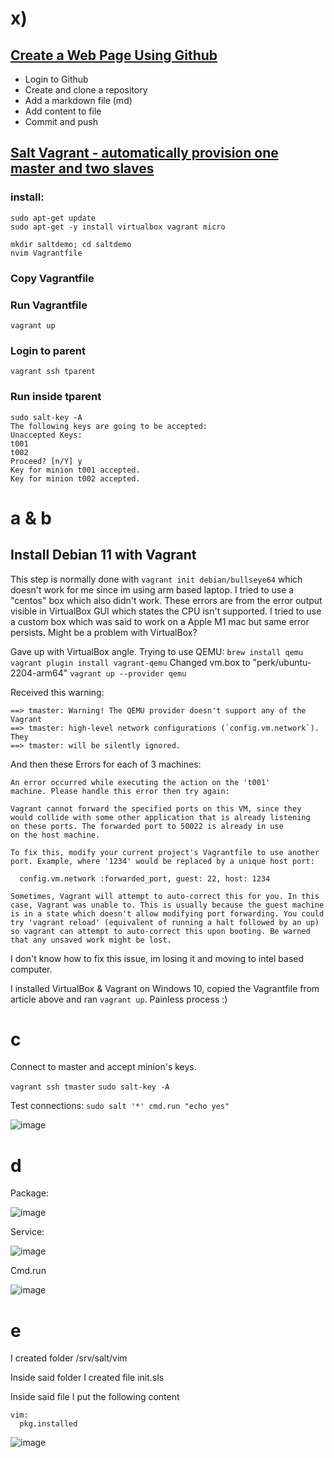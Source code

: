 # x)

## [Create a Web Page Using Github](https://terokarvinen.com/2023/create-a-web-page-using-github/)

- Login to Github
- Create and clone a repository
- Add a markdown file (md)
- Add content to file
- Commit and push


## [Salt Vagrant - automatically provision one master and two slaves](https://terokarvinen.com/2023/salt-vagrant/)

### install:

```
sudo apt-get update
sudo apt-get -y install virtualbox vagrant micro

mkdir saltdemo; cd saltdemo
nvim Vagrantfile
```

### Copy Vagrantfile

### Run Vagrantfile
`vagrant up`

### Login to parent
`vagrant ssh tparent`

### Run inside tparent

```
sudo salt-key -A
The following keys are going to be accepted:
Unaccepted Keys:
t001
t002
Proceed? [n/Y] y
Key for minion t001 accepted.
Key for minion t002 accepted.
```

# a & b

## Install Debian 11 with Vagrant

This step is normally done with `vagrant init debian/bullseye64` which doesn't work for me since im using arm based laptop.
I tried to use a "centos" box which also didn't work. These errors are from the error output visible in VirtualBox GUI which states the CPU isn't supported.
I tried to use a custom box which was said to work on a Apple M1 mac but same error persists. Might be a problem with VirtualBox?

Gave up with VirtualBox angle. Trying to use QEMU:
`brew install qemu`
`vagrant plugin install vagrant-qemu`
Changed vm.box to "perk/ubuntu-2204-arm64"
`vagrant up --provider qemu`

Received this warning:

```
==> tmaster: Warning! The QEMU provider doesn't support any of the Vagrant
==> tmaster: high-level network configurations (`config.vm.network`). They
==> tmaster: will be silently ignored.
```

And then these Errors for each of 3 machines:

```
An error occurred while executing the action on the 't001'
machine. Please handle this error then try again:

Vagrant cannot forward the specified ports on this VM, since they
would collide with some other application that is already listening
on these ports. The forwarded port to 50022 is already in use
on the host machine.

To fix this, modify your current project's Vagrantfile to use another
port. Example, where '1234' would be replaced by a unique host port:

  config.vm.network :forwarded_port, guest: 22, host: 1234

Sometimes, Vagrant will attempt to auto-correct this for you. In this
case, Vagrant was unable to. This is usually because the guest machine
is in a state which doesn't allow modifying port forwarding. You could
try 'vagrant reload' (equivalent of running a halt followed by an up)
so vagrant can attempt to auto-correct this upon booting. Be warned
that any unsaved work might be lost.
```

I don't know how to fix this issue, im losing it and moving to intel based computer.

I installed VirtualBox & Vagrant on Windows 10, copied the Vagrantfile from article above and ran `vagrant up`.
Painless process :)

# c
Connect to master and accept minion's keys.

`vagrant ssh tmaster`
`sudo salt-key -A`

Test connections:
`sudo salt '*' cmd.run "echo yes"`

![image](https://user-images.githubusercontent.com/73443709/229371567-949df9bf-b55e-488b-b7b3-85153dca7bb5.png)

# d

Package:


![image](https://user-images.githubusercontent.com/73443709/229371708-db35bd41-af7f-4216-8669-7ef4eb749a41.png)

Service:

![image](https://user-images.githubusercontent.com/73443709/229371762-08c7c31e-4027-47b7-8aa8-5dafe944c6a8.png)

Cmd.run

![image](https://user-images.githubusercontent.com/73443709/229371827-a399b1e9-8cd9-4a73-bff9-f156ece955cf.png)

# e
I created folder /srv/salt/vim

Inside said folder I created file init.sls

Inside said file I put the following content
```
vim:
  pkg.installed
```


![image](https://user-images.githubusercontent.com/73443709/229372378-08aba447-8f13-4042-8c05-b85e6c1e6a4a.png)
